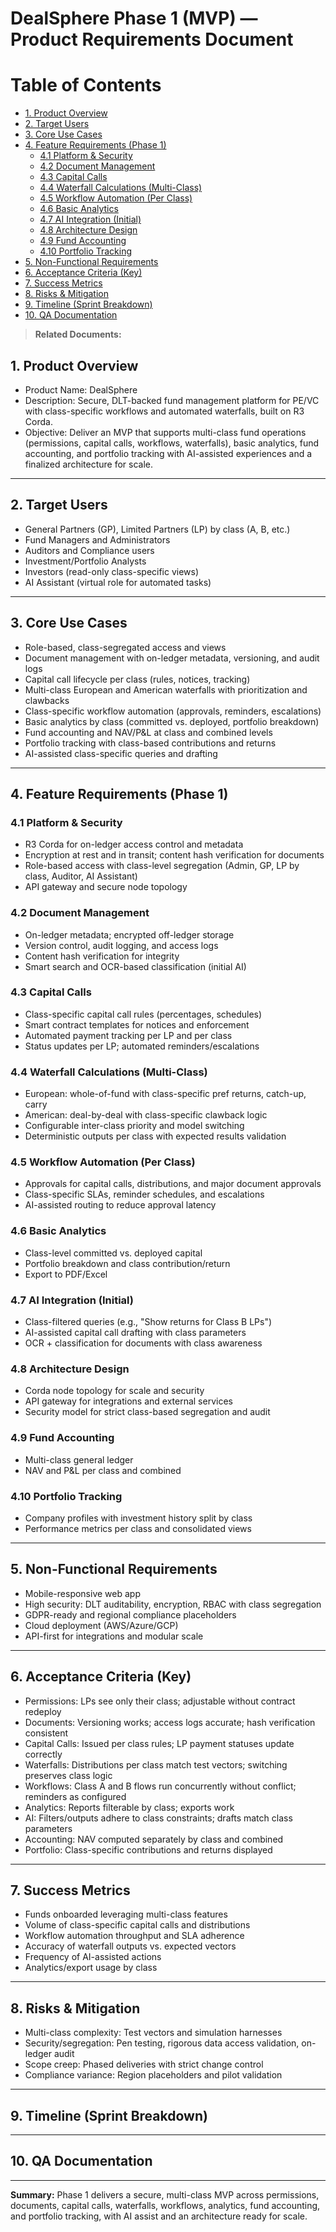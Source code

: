 # DealSphere Phase 1 (MVP) — Product Requirements Document

# Table of Contents
- [1. Product Overview](#1-product-overview)
- [2. Target Users](#2-target-users)
- [3. Core Use Cases](#3-core-use-cases)
- [4. Feature Requirements (Phase 1)](#4-feature-requirements-phase-1)
    - [4.1 Platform & Security](#41-platform--security)
    - [4.2 Document Management](#42-document-management)
    - [4.3 Capital Calls](#43-capital-calls)
    - [4.4 Waterfall Calculations (Multi-Class)](#44-waterfall-calculations-multi-class)
    - [4.5 Workflow Automation (Per Class)](#45-workflow-automation-per-class)
    - [4.6 Basic Analytics](#46-basic-analytics)
    - [4.7 AI Integration (Initial)](#47-ai-integration-initial)
    - [4.8 Architecture Design](#48-architecture-design)
    - [4.9 Fund Accounting](#49-fund-accounting)
    - [4.10 Portfolio Tracking](#410-portfolio-tracking)
- [5. Non-Functional Requirements](#5-non-functional-requirements)
- [6. Acceptance Criteria (Key)](#6-acceptance-criteria-key)
- [7. Success Metrics](#7-success-metrics)
- [8. Risks & Mitigation](#8-risks--mitigation)
- [9. Timeline (Sprint Breakdown)](#9-timeline-sprint-breakdown)
- [10. QA Documentation](#10-qa-documentation)

> **Related Documents:**


## 1. Product Overview
- Product Name: DealSphere
- Description: Secure, DLT-backed fund management platform for PE/VC with class-specific workflows and automated waterfalls, built on R3 Corda.
- Objective: Deliver an MVP that supports multi-class fund operations (permissions, capital calls, workflows, waterfalls), basic analytics, fund accounting, and portfolio tracking with AI-assisted experiences and a finalized architecture for scale.

---
## 2. Target Users
- General Partners (GP), Limited Partners (LP) by class (A, B, etc.)
- Fund Managers and Administrators
- Auditors and Compliance users
- Investment/Portfolio Analysts
- Investors (read-only class-specific views)
- AI Assistant (virtual role for automated tasks)

---
## 3. Core Use Cases
- Role-based, class-segregated access and views
- Document management with on-ledger metadata, versioning, and audit logs
- Capital call lifecycle per class (rules, notices, tracking)
- Multi-class European and American waterfalls with prioritization and clawbacks
- Class-specific workflow automation (approvals, reminders, escalations)
- Basic analytics by class (committed vs. deployed, portfolio breakdown)
- Fund accounting and NAV/P&L at class and combined levels
- Portfolio tracking with class-based contributions and returns
- AI-assisted class-specific queries and drafting

---
## 4. Feature Requirements (Phase 1)
### 4.1 Platform & Security
- R3 Corda for on-ledger access control and metadata
- Encryption at rest and in transit; content hash verification for documents
- Role-based access with class-level segregation (Admin, GP, LP by class, Auditor, AI Assistant)
- API gateway and secure node topology

### 4.2 Document Management
- On-ledger metadata; encrypted off-ledger storage
- Version control, audit logging, and access logs
- Content hash verification for integrity
- Smart search and OCR-based classification (initial AI)

### 4.3 Capital Calls
- Class-specific capital call rules (percentages, schedules)
- Smart contract templates for notices and enforcement
- Automated payment tracking per LP and per class
- Status updates per LP; automated reminders/escalations

### 4.4 Waterfall Calculations (Multi-Class)
- European: whole-of-fund with class-specific pref returns, catch-up, carry
- American: deal-by-deal with class-specific clawback logic
- Configurable inter-class priority and model switching
- Deterministic outputs per class with expected results validation

### 4.5 Workflow Automation (Per Class)
- Approvals for capital calls, distributions, and major document approvals
- Class-specific SLAs, reminder schedules, and escalations
- AI-assisted routing to reduce approval latency

### 4.6 Basic Analytics
- Class-level committed vs. deployed capital
- Portfolio breakdown and class contribution/return
- Export to PDF/Excel

### 4.7 AI Integration (Initial)
- Class-filtered queries (e.g., "Show returns for Class B LPs")
- AI-assisted capital call drafting with class parameters
- OCR + classification for documents with class awareness

### 4.8 Architecture Design
- Corda node topology for scale and security
- API gateway for integrations and external services
- Security model for strict class-based segregation and audit

### 4.9 Fund Accounting
- Multi-class general ledger
- NAV and P&L per class and combined

### 4.10 Portfolio Tracking
- Company profiles with investment history split by class
- Performance metrics per class and consolidated views

---
## 5. Non-Functional Requirements
- Mobile-responsive web app
- High security: DLT auditability, encryption, RBAC with class segregation
- GDPR-ready and regional compliance placeholders
- Cloud deployment (AWS/Azure/GCP)
- API-first for integrations and modular scale

---
## 6. Acceptance Criteria (Key)
- Permissions: LPs see only their class; adjustable without contract redeploy
- Documents: Versioning works; access logs accurate; hash verification consistent
- Capital Calls: Issued per class rules; LP payment statuses update correctly
- Waterfalls: Distributions per class match test vectors; switching preserves class logic
- Workflows: Class A and B flows run concurrently without conflict; reminders as configured
- Analytics: Reports filterable by class; exports work
- AI: Filters/outputs adhere to class constraints; drafts match class parameters
- Accounting: NAV computed separately by class and combined
- Portfolio: Class-specific contributions and returns displayed

---
## 7. Success Metrics
- Funds onboarded leveraging multi-class features
- Volume of class-specific capital calls and distributions
- Workflow automation throughput and SLA adherence
- Accuracy of waterfall outputs vs. expected vectors
- Frequency of AI-assisted actions
- Analytics/export usage by class

---
## 8. Risks & Mitigation
- Multi-class complexity: Test vectors and simulation harnesses
- Security/segregation: Pen testing, rigorous data access validation, on-ledger audit
- Scope creep: Phased deliveries with strict change control
- Compliance variance: Region placeholders and pilot validation

---
## 9. Timeline (Sprint Breakdown)

---
## 10. QA Documentation

---
**Summary:** Phase 1 delivers a secure, multi-class MVP across permissions, documents, capital calls, waterfalls, workflows, analytics, fund accounting, and portfolio tracking, with AI assist and an architecture ready for scale.
